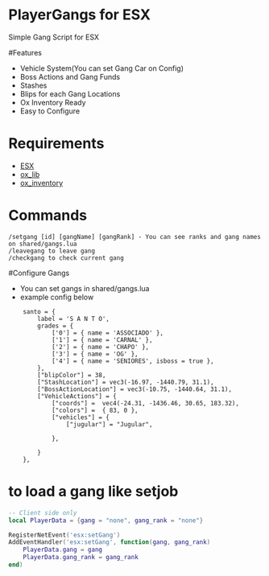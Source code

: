 # PlayerGangs for ESX
Simple Gang Script for ESX

#Features
* Vehicle System(You can set Gang Car on Config)
* Boss Actions and Gang Funds
* Stashes
* Blips for each Gang Locations
* Ox Inventory Ready
* Easy to Configure

# Requirements
* [ESX](https://documentation.esx-framework.org/legacy/installation/)
* [ox_lib](https://github.com/overextended/ox_lib)
* [ox_inventory](https://github.com/overextended/ox_inventory)

# Commands
```
/setgang [id] [gangName] [gangRank] - You can see ranks and gang names on shared/gangs.lua
/leavegang to leave gang
/checkgang to check current gang
```
#Configure Gangs
* You can set gangs in shared/gangs.lua
* example config below
```
    santo = {
        label = 'S A N T O',
        grades = {
            ['0'] = { name = 'ASSOCIADO' },
            ['1'] = { name = 'CARNAL' },
            ['2'] = { name = 'CHAPO' },
            ['3'] = { name = 'OG' },
            ['4'] = { name = 'SENIORES', isboss = true },
        },
        ["blipColor"] = 38,
        ["StashLocation"] = vec3(-16.97, -1440.79, 31.1),
        ["BossActionLocation"] = vec3(-10.75, -1440.64, 31.1),
        ["VehicleActions"] = {
            ["coords"] =  vec4(-24.31, -1436.46, 30.65, 183.32),
            ["colors"] =  { 83, 0 },
            ["vehicles"] = {
                ["jugular"] = "Jugular",
                
            },

        }
    },

```



# to load a gang like setjob
```lua
-- Client side only
local PlayerData = {gang = "none", gang_rank = "none"}

RegisterNetEvent('esx:setGang')
AddEventHandler('esx:setGang', function(gang, gang_rank)
    PlayerData.gang = gang
    PlayerData.gang_rank = gang_rank
end)

```